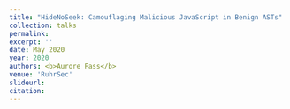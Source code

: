 ```yaml
---
title: "HideNoSeek: Camouflaging Malicious JavaScript in Benign ASTs"
collection: talks
permalink:
excerpt: ''
date: May 2020
year: 2020
authors: <b>Aurore Fass</b>
venue: 'RuhrSec'
slideurl: 
citation:
---
```

